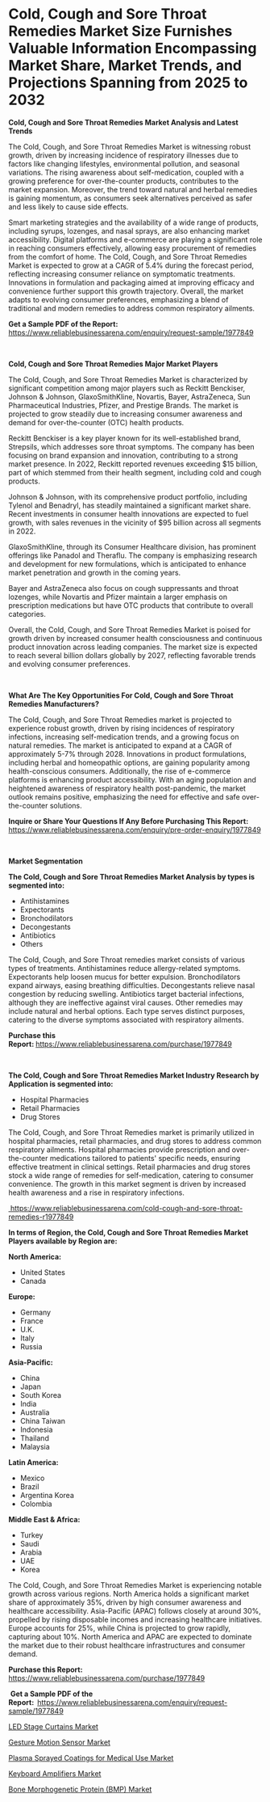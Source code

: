 <p><h1>Cold, Cough and Sore Throat Remedies Market Size Furnishes Valuable Information Encompassing Market Share, Market Trends, and Projections Spanning from 2025 to 2032</h1></p><p><strong>Cold, Cough and Sore Throat Remedies Market Analysis and Latest Trends</strong></p>
<p><p>The Cold, Cough, and Sore Throat Remedies Market is witnessing robust growth, driven by increasing incidence of respiratory illnesses due to factors like changing lifestyles, environmental pollution, and seasonal variations. The rising awareness about self-medication, coupled with a growing preference for over-the-counter products, contributes to the market expansion. Moreover, the trend toward natural and herbal remedies is gaining momentum, as consumers seek alternatives perceived as safer and less likely to cause side effects.</p><p>Smart marketing strategies and the availability of a wide range of products, including syrups, lozenges, and nasal sprays, are also enhancing market accessibility. Digital platforms and e-commerce are playing a significant role in reaching consumers effectively, allowing easy procurement of remedies from the comfort of home. The Cold, Cough, and Sore Throat Remedies Market is expected to grow at a CAGR of 5.4% during the forecast period, reflecting increasing consumer reliance on symptomatic treatments. Innovations in formulation and packaging aimed at improving efficacy and convenience further support this growth trajectory. Overall, the market adapts to evolving consumer preferences, emphasizing a blend of traditional and modern remedies to address common respiratory ailments.</p></p>
<p><strong>Get a Sample PDF of the Report:&nbsp;</strong> <a href="https://www.reliablebusinessarena.com/enquiry/request-sample/1977849?utm_campaign=1990&utm_medium=2&utm_source=Github&utm_content=ia&utm_term=09032025&utm_id=cold-cough-and-sore-throat-remedies">https://www.reliablebusinessarena.com/enquiry/request-sample/1977849</a></p>
<p>&nbsp;</p>
<p><strong>Cold, Cough and Sore Throat Remedies Major Market Players</strong></p>
<p><p>The Cold, Cough, and Sore Throat Remedies Market is characterized by significant competition among major players such as Reckitt Benckiser, Johnson & Johnson, GlaxoSmithKline, Novartis, Bayer, AstraZeneca, Sun Pharmaceutical Industries, Pfizer, and Prestige Brands. The market is projected to grow steadily due to increasing consumer awareness and demand for over-the-counter (OTC) health products.</p><p>Reckitt Benckiser is a key player known for its well-established brand, Strepsils, which addresses sore throat symptoms. The company has been focusing on brand expansion and innovation, contributing to a strong market presence. In 2022, Reckitt reported revenues exceeding $15 billion, part of which stemmed from their health segment, including cold and cough products.</p><p>Johnson & Johnson, with its comprehensive product portfolio, including Tylenol and Benadryl, has steadily maintained a significant market share. Recent investments in consumer health innovations are expected to fuel growth, with sales revenues in the vicinity of $95 billion across all segments in 2022.</p><p>GlaxoSmithKline, through its Consumer Healthcare division, has prominent offerings like Panadol and Theraflu. The company is emphasizing research and development for new formulations, which is anticipated to enhance market penetration and growth in the coming years.</p><p>Bayer and AstraZeneca also focus on cough suppressants and throat lozenges, while Novartis and Pfizer maintain a larger emphasis on prescription medications but have OTC products that contribute to overall categories. </p><p>Overall, the Cold, Cough, and Sore Throat Remedies Market is poised for growth driven by increased consumer health consciousness and continuous product innovation across leading companies. The market size is expected to reach several billion dollars globally by 2027, reflecting favorable trends and evolving consumer preferences.</p></p>
<p>&nbsp;</p>
<p><strong>What Are The Key Opportunities For Cold, Cough and Sore Throat Remedies Manufacturers?</strong></p>
<p><p>The Cold, Cough, and Sore Throat Remedies market is projected to experience robust growth, driven by rising incidences of respiratory infections, increasing self-medication trends, and a growing focus on natural remedies. The market is anticipated to expand at a CAGR of approximately 5-7% through 2028. Innovations in product formulations, including herbal and homeopathic options, are gaining popularity among health-conscious consumers. Additionally, the rise of e-commerce platforms is enhancing product accessibility. With an aging population and heightened awareness of respiratory health post-pandemic, the market outlook remains positive, emphasizing the need for effective and safe over-the-counter solutions.</p></p>
<p><strong>Inquire or Share Your Questions If Any Before Purchasing This Report:</strong> <a href="https://www.reliablebusinessarena.com/enquiry/pre-order-enquiry/1977849?utm_campaign=1990&utm_medium=2&utm_source=Github&utm_content=ia&utm_term=09032025&utm_id=cold-cough-and-sore-throat-remedies">https://www.reliablebusinessarena.com/enquiry/pre-order-enquiry/1977849</a></p>
<p>&nbsp;</p>
<p><strong>Market Segmentation</strong></p>
<p><strong>The Cold, Cough and Sore Throat Remedies Market Analysis by types is segmented into:</strong></p>
<p><ul><li>Antihistamines</li><li>Expectorants</li><li>Bronchodilators</li><li>Decongestants</li><li>Antibiotics</li><li>Others</li></ul></p>
<p><p>The Cold, Cough, and Sore Throat remedies market consists of various types of treatments. Antihistamines reduce allergy-related symptoms. Expectorants help loosen mucus for better expulsion. Bronchodilators expand airways, easing breathing difficulties. Decongestants relieve nasal congestion by reducing swelling. Antibiotics target bacterial infections, although they are ineffective against viral causes. Other remedies may include natural and herbal options. Each type serves distinct purposes, catering to the diverse symptoms associated with respiratory ailments.</p></p>
<p><strong>Purchase this Report:&nbsp;</strong><a href="https://www.reliablebusinessarena.com/purchase/1977849?utm_campaign=1990&utm_medium=2&utm_source=Github&utm_content=ia&utm_term=09032025&utm_id=cold-cough-and-sore-throat-remedies">https://www.reliablebusinessarena.com/purchase/1977849</a></p>
<p>&nbsp;</p>
<p><strong>The Cold, Cough and Sore Throat Remedies Market Industry Research by Application is segmented into:</strong></p>
<p><ul><li>Hospital Pharmacies</li><li>Retail Pharmacies</li><li>Drug Stores</li></ul></p>
<p><p>The Cold, Cough, and Sore Throat Remedies market is primarily utilized in hospital pharmacies, retail pharmacies, and drug stores to address common respiratory ailments. Hospital pharmacies provide prescription and over-the-counter medications tailored to patients' specific needs, ensuring effective treatment in clinical settings. Retail pharmacies and drug stores stock a wide range of remedies for self-medication, catering to consumer convenience. The growth in this market segment is driven by increased health awareness and a rise in respiratory infections.</p></p>
<p><a href="https://www.reliablebusinessarena.com/cold-cough-and-sore-throat-remedies-r1977849?utm_campaign=1990&utm_medium=2&utm_source=Github&utm_content=ia&utm_term=09032025&utm_id=cold-cough-and-sore-throat-remedies">&nbsp;https://www.reliablebusinessarena.com/cold-cough-and-sore-throat-remedies-r1977849</a></p>
<p><strong>In terms of Region, the Cold, Cough and Sore Throat Remedies Market Players available by Region are:</strong></p>
<p>
    <p> <strong> North America: </strong>
        <ul>
            <li>United States</li>
            <li>Canada</li>
        </ul>
        </p> 
    <p> <strong> Europe: </strong>
        <ul>
            <li>Germany</li>
            <li>France</li>
            <li>U.K.</li>
            <li>Italy</li>
            <li>Russia</li>
        </ul>
        </p> 
    <p> <strong> Asia-Pacific: </strong>
        <ul>
            <li>China</li>
            <li>Japan</li>
            <li>South Korea</li>
            <li>India</li>
            <li>Australia</li>
            <li>China Taiwan</li>
            <li>Indonesia</li>
            <li>Thailand</li>
            <li>Malaysia</li>
        </ul>
        </p> 
    <p> <strong> Latin America: </strong>
        <ul>
            <li>Mexico</li>
            <li>Brazil</li>
            <li>Argentina Korea</li>
            <li>Colombia</li>
        </ul>
        </p> 
    <p> <strong> Middle East & Africa: </strong>
        <ul>
            <li>Turkey</li>
            <li>Saudi</li>
            <li>Arabia</li>
            <li>UAE</li>
            <li>Korea</li>
        </ul>
    </p>
    </p>
<p><p>The Cold, Cough, and Sore Throat Remedies Market is experiencing notable growth across various regions. North America holds a significant market share of approximately 35%, driven by high consumer awareness and healthcare accessibility. Asia-Pacific (APAC) follows closely at around 30%, propelled by rising disposable incomes and increasing healthcare initiatives. Europe accounts for 25%, while China is projected to grow rapidly, capturing about 10%. North America and APAC are expected to dominate the market due to their robust healthcare infrastructures and consumer demand.</p></p>
<p><strong>Purchase this Report: </strong><a href="https://www.reliablebusinessarena.com/purchase/1977849?utm_campaign=1990&utm_medium=2&utm_source=Github&utm_content=ia&utm_term=09032025&utm_id=cold-cough-and-sore-throat-remedies">https://www.reliablebusinessarena.com/purchase/1977849</a></p>
<p>&nbsp;<strong>Get a Sample PDF of the Report:&nbsp;&nbsp;</strong><a href="https://www.reliablebusinessarena.com/enquiry/request-sample/1977849?utm_campaign=1990&utm_medium=2&utm_source=Github&utm_content=ia&utm_term=09032025&utm_id=cold-cough-and-sore-throat-remedies">https://www.reliablebusinessarena.com/enquiry/request-sample/1977849</a></p>
<p><strong></strong></p>
<p><p><a href="https://www.linkedin.com/pulse/market-examination-report-led-stage-curtains-growth-jdhee?utm_campaign=1990&utm_medium=2&utm_source=Github&utm_content=ia&utm_term=09032025&utm_id=cold-cough-and-sore-throat-remedies">LED Stage Curtains Market</a></p><p><a href="https://www.linkedin.com/pulse/anticipated-cagr-107-gesture-motion-sensor-market-analysis-i2kee?utm_campaign=1990&utm_medium=2&utm_source=Github&utm_content=ia&utm_term=09032025&utm_id=cold-cough-and-sore-throat-remedies">Gesture Motion Sensor Market</a></p><p><a href="https://github.com/vigoseiler/Market-Research-Report-List-1/blob/main/plasma-sprayed-coatings-for-medical-use-market.md?utm_campaign=1990&utm_medium=2&utm_source=Github&utm_content=ia&utm_term=09032025&utm_id=cold-cough-and-sore-throat-remedies">Plasma Sprayed Coatings for Medical Use Market</a></p><p><a href="https://www.linkedin.com/pulse/keyboard-amplifiers-market-share-size-2025-2032-detailed-kifee?utm_campaign=1990&utm_medium=2&utm_source=Github&utm_content=ia&utm_term=09032025&utm_id=cold-cough-and-sore-throat-remedies">Keyboard Amplifiers Market</a></p><p><a href="https://github.com/daemluari/Market-Research-Report-List-1/blob/main/bone-morphogenetic-protein-bmp-market.md?utm_campaign=1990&utm_medium=2&utm_source=Github&utm_content=ia&utm_term=09032025&utm_id=cold-cough-and-sore-throat-remedies">Bone Morphogenetic Protein (BMP) Market</a></p></p>